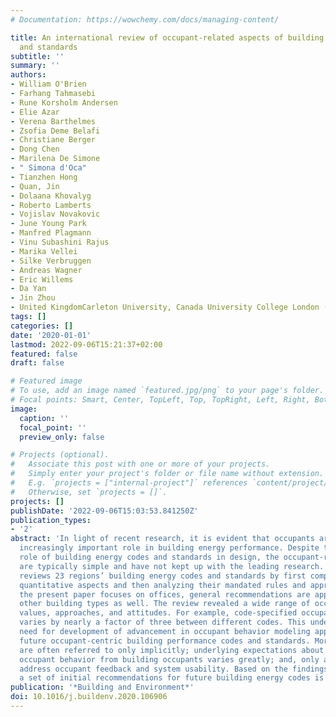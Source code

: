 ```yaml
---
# Documentation: https://wowchemy.com/docs/managing-content/

title: An international review of occupant-related aspects of building energy codes
  and standards
subtitle: ''
summary: ''
authors:
- William O'Brien
- Farhang Tahmasebi
- Rune Korsholm Andersen
- Elie Azar
- Verena Barthelmes
- Zsofia Deme Belafi
- Christiane Berger
- Dong Chen
- Marilena De Simone
- " Simona d'Oca"
- Tianzhen Hong
- Quan, Jin
- Dolaana Khovalyg
- Roberto Lamberts
- Vojislav Novakovic
- June Young Park
- Manfred Plagmann
- Vinu Subashini Rajus
- Marika Vellei
- Silke Verbruggen
- Andreas Wagner
- Eric Willems
- Da Yan
- Jin Zhou
- United KingdomCarleton University, Canada University College London (UCL)
tags: []
categories: []
date: '2020-01-01'
lastmod: 2022-09-06T15:21:37+02:00
featured: false
draft: false

# Featured image
# To use, add an image named `featured.jpg/png` to your page's folder.
# Focal points: Smart, Center, TopLeft, Top, TopRight, Left, Right, BottomLeft, Bottom, BottomRight.
image:
  caption: ''
  focal_point: ''
  preview_only: false

# Projects (optional).
#   Associate this post with one or more of your projects.
#   Simply enter your project's folder or file name without extension.
#   E.g. `projects = ["internal-project"]` references `content/project/deep-learning/index.md`.
#   Otherwise, set `projects = []`.
projects: []
publishDate: '2022-09-06T15:03:53.841250Z'
publication_types:
- '2'
abstract: 'In light of recent research, it is evident that occupants are playing an
  increasingly important role in building energy performance. Despite the important
  role of building energy codes and standards in design, the occupant-related aspects
  are typically simple and have not kept up with the leading research. This paper
  reviews 23 regions’ building energy codes and standards by first comparing their
  quantitative aspects and then analyzing their mandated rules and approaches. While
  the present paper focuses on offices, general recommendations are applicable to
  other building types as well. The review revealed a wide range of occupant-related
  values, approaches, and attitudes. For example, code-specified occupant density
  varies by nearly a factor of three between different codes. This underlines the
  need for development of advancement in occupant behavior modeling approaches for
  future occupant-centric building performance codes and standards. Moreover, occupants
  are often referred to only implicitly; underlying expectations about energy-saving
  occupant behavior from building occupants varies greatly; and, only a few codes
  address occupant feedback and system usability. Based on the findings of the review,
  a set of initial recommendations for future building energy codes is proposed.  '
publication: '*Building and Environment*'
doi: 10.1016/j.buildenv.2020.106906
---
```

